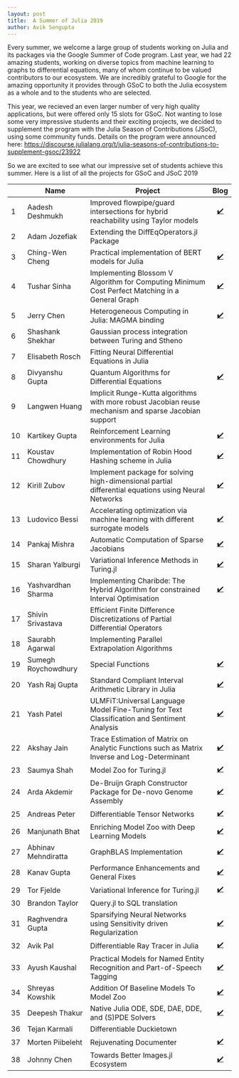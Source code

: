 ```yaml
---
layout: post
title:  A Summer of Julia 2019
author: Avik Sengupta
---
```


Every summer, we welcome a large group of students working on Julia and its packages via the Google Summer of Code program.
Last year, we had 22 amazing students, working on diverse topics from machine learning to graphs to differential equations,
many of whom continue to be valued contributors to our ecosystem. We are incredibly grateful to Google for the amazing
opportunity it provides through GSoC to both the Julia ecosystem as a whole and to the students who are selected.

This year, we recieved an even larger number of very high quality applications, but were offered only 15 slots for GSoC.
Not wanting to lose some very impressive students and their exciting projects, we decided to supplement the program with the Julia
Season of Contributions (JSoC), using some community funds. Details on the program were announced here: https://discourse.julialang.org/t/julia-seasons-of-contributions-to-supplement-gsoc/23922

So we are excited to see what our impressive set of students achieve this summer. Here is a list of all the projects for GSoC and JSoC 2019

|  | Name | Project | Blog |
| ------------- | ------------- | ------------- | :-------------: |
|1|Aadesh Deshmukh|Improved flowpipe/guard intersections for hybrid reachability using Taylor models|[✔️](https://nextjournal.com/aa25desh)|
|2|Adam Jozefiak|Extending the DiffEqOperators.jl Package||
|3|Ching-Wen Cheng|Practical implementation of BERT models for Julia|[✔️](https://nextjournal.com/chengchingwen)|
|4|Tushar Sinha|Implementing Blossom V Algorithm for Computing Minimum Cost Perfect Matching in a General Graph|[✔️](https://nextjournal.com/sinha)|
|5|Jerry Chen|Heterogeneous Computing in Julia: MAGMA binding|[✔️](https://nextjournal.com/JerryChen97)|
|6|Shashank Shekhar|Gaussian process integration between Turing and Stheno||
|7|Elisabeth Rosch|Fitting Neural Differential Equations in Julia||
|8|Divyanshu Gupta|Quantum Algorithms for Differential Equations|[✔️](https://nextjournal.com/dgan181)|
|9|Langwen Huang|Implicit Runge-Kutta algorithms with more robust Jacobian reuse mechanism and sparse Jacobian support||
|10|Kartikey Gupta|Reinforcement Learning environments for Julia|[✔️](https://nextjournal.com/kraftpunk97)|
|11|Koustav Chowdhury|Implementation of Robin Hood Hashing scheme in Julia|[✔️](https://nextjournal.com/eulerkochy)|
|12|Kirill Zubov|Implement package for solving high-dimensional partial differential equations using Neural Networks|[✔️](https://nextjournal.com/kirill_zubov)|
|13|Ludovico Bessi|Accelerating optimization via machine learning with different surrogate models|[✔️](https://nextjournal.com/ludoro)|
|14|Pankaj Mishra|Automatic Computation of Sparse Jacobians|[✔️](https://nextjournal.com/pkj-m)|
|15|Sharan Yalburgi|Variational Inference Methods in Turing.jl|[✔️](https://sharanry.github.io/post/)|
|16|Yashvardhan Sharma|Implementing Charibde: The Hybrid Algorithm for constrained Interval Optimisation|[✔️](https://nextjournal.com/yash_jsoc)|
|17|Shivin Srivastava|Efficient Finite Difference Discretizations of Partial Differential Operators||
|18|Saurabh Agarwal|Implementing Parallel Extrapolation Algorithms||
|19|Sumegh Roychowdhury|Special Functions|[✔️](https://nextjournal.com/sshhhh/jsoc)|
|20|Yash Raj Gupta|Standard Compliant Interval Arithmetic Library in Julia|[✔️](https://nextjournal.com/jsoc-19)|
|21|Yash Patel|ULMFiT:Universal Language Model Fine-Tuning for Text Classification and Sentiment Analysis|[✔️](https://nextjournal.com/ComputerMaestro)|
|22|Akshay Jain|Trace Estimation of Matrix on Analytic Functions such as Matrix Inverse and Log-Determinant|[✔️](https://nextjournal.com/akshayjain)|
|23|Saumya Shah|Model Zoo for Turing.jl|[✔️](https://towardsdatascience.com/@saumyagshah)|
|24|Arda Akdemir|De-Bruijn Graph Constructor Package for De-novo Genome Assembly|[✔️](https://ardakdemir.github.io/pages/gsoc.html)|
|25|Andreas Peter|Differentiable Tensor Networks|[✔️](https://nextjournal.com/under-Peter)|
|26|Manjunath Bhat|Enriching Model Zoo with Deep Learning Models|[✔️](https://medium.com/@manjunathbhat9920)|
|27|Abhinav Mehndiratta|GraphBLAS Implementation|[✔️](https://abhinavmehndiratta.github.io/)|
|28|Kanav Gupta|Performance Enhancements and General Fixes|[✔️](https://nextjournal.com/kanav)|
|29|Tor Fjelde|Variational Inference for Turing.jl|[✔️](http://retiredparkingguard.com/posts/index.html)|
|30|Brandon Taylor|Query.jl to SQL translation||
|31|Raghvendra Gupta|Sparsifying Neural Networks using Sensitivity driven Regularization|[✔️](https://medium.com/@raghav090897)|
|32|Avik Pal|Differentiable Ray Tracer in Julia|[✔️](https://nextjournal.com/avikpal)|
|33|Ayush Kaushal|Practical Models for Named Entity Recognition and Part-of-Speech Tagging|[✔️](https://ayushk4.github.io/)|
|34|Shreyas Kowshik|Addition Of Baseline Models To Model Zoo|[✔️](https://shreyas-kowshik.github.io/)|
|35|Deepesh Thakur|Native Julia ODE, SDE, DAE, DDE, and (S)PDE Solvers|[✔️](https://deeepeshthakur.github.io/gsocblog/)|
|36|Tejan Karmali|Differentiable Duckietown||
|37|Morten Piibeleht|Rejuvenating Documenter|[✔️](http://mortenpi.eu/gsoc2019/latest/)|
|38|Johnny Chen|Towards Better Images.jl Ecosystem|[✔️](https://nextjournal.com/johnnychen94)|
